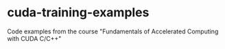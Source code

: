 # cuda-training-examples
Code examples from the course "Fundamentals of Accelerated Computing with CUDA C/C++"
